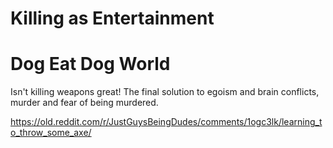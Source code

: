 # Killing as Entertainment

# Dog Eat Dog World

Isn't killing weapons great! The final solution to egoism and brain conflicts, murder and fear of being murdered.

https://old.reddit.com/r/JustGuysBeingDudes/comments/1ogc3lk/learning_to_throw_some_axe/

